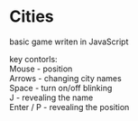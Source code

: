 # Cities
basic game writen in JavaScript

key contorls:\
Mouse - position\
Arrows - changing city names\
Space - turn on/off blinking\
J - revealing the name\
Enter / P - revealing the position
